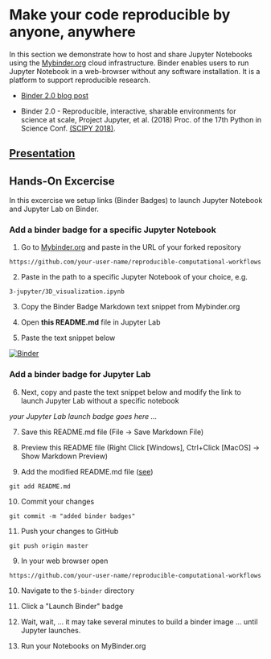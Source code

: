 # Make your code reproducible by anyone, anywhere

In this section we demonstrate how to host and share Jupyter Notebooks using the [Mybinder.org](https://mybinder.org) cloud infrastructure. Binder enables users to run Jupyter Notebook in a web-browser without any software installation. It is a platform to support reproducible research.

* [Binder 2.0 blog post](https://blog.jupyter.org/binder-2-0-a-tech-guide-2017-fd40515a3a84)

* Binder 2.0 - Reproducible, interactive, sharable environments for science at scale, Project Jupyter, et al. (2018) Proc. of the 17th Python in Science Conf. [(SCIPY 2018)](http://conference.scipy.org/proceedings/scipy2018/pdfs/project_jupyter.pdf).

## [Presentation](Binder.pdf)

## Hands-On Excercise

In this excercise we setup links (Binder Badges) to launch Jupyter Notebook and Jupyter Lab on Binder.

### Add a binder badge for a specific Jupyter Notebook

1. Go to [Mybinder.org](https://mybinder.org) and paste in the URL of your forked repository
```
https://github.com/your-user-name/reproducible-computational-workflows
```


2. Paste in the path to a specific Jupyter Notebook of your choice, e.g.
```
3-jupyter/3D_visualization.ipynb
```

3. Copy the Binder Badge Markdown text snippet from Mybinder.org

4. Open **this README.md** file in Jupyter Lab

5. Paste the text snippet below
 
[![Binder](https://mybinder.org/badge_logo.svg)](https://mybinder.org/v2/gh/ISMB-ECCB-2019-Tutorial-AM4/reproducible-computational-workflows/master)

### Add a binder badge for Jupyter Lab

6. Next, copy and paste the text snippet below and modify the link to launch Jupyter Lab without a specific notebook

*your Jupyter Lab launch badge goes here ...*

7. Save this README.md file (File -> Save Markdown File)

8. Preview this README file (Right Click [Windows], Ctrl+Click [MacOS] -> Show Markdown Preview)

9. Add the modified README.md file ([see](../4-git/README.md))
```
git add README.md
```

10. Commit your changes
```
git commit -m "added binder badges"
```

11. Push your changes to GitHub
```
git push origin master
````

9. In your web browser open
```
https://github.com/your-user-name/reproducible-computational-workflows
```

10. Navigate to the ```5-binder``` directory

11. Click a "Launch Binder" badge

12. Wait, wait, ... it may take several minutes to build a binder image ... until Jupyter launches.

13. Run your Notebooks on MyBinder.org
